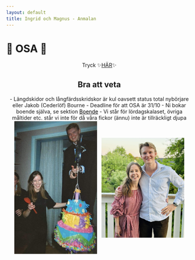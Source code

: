 ```yaml
---
layout: default
title: Ingrid och Magnus - Anmalan
---
```


<h1> 🎊 OSA 🎊 </h1>

<div style="text-align:center; padding:1px"> Tryck ✨<a target="_blank" href="https://docs.google.com/forms/d/e/1FAIpQLScMqCB3ZLbIoSALHixe6yPg6gWMIBRdzEmGZ4ZQRpRTduqffg/viewform?usp=sf_link">HÄR</a>✨
</div>

<h2 style="text-align: center;"> Bra att veta </h2>

<div style="text-align:center; padding:1px">
- Längdskidor och långfärdsskridskor är kul oavsett status total nybörjare eller Jakob (Cederlöf) Bourne
- Deadline för att OSA är 31/10
- Ni bokar boende själva, se sektion <a style="color:black" href="/boende">Boende</a>
- Vi står för lördagskalaset, övriga måltider etc. står vi inte för då våra fickor (ännu) inte är tillräckligt djupa
</div>

<div style="text-align: center;">
  <img src="./images/ingridmagnus1.jpg" alt="Ingrid och Magnus Photo"
       style="width:16em; margin-right: 9px; vertical-align: middle;">
  <img src="./images/ingridmagnus2.jpg" alt="Ingrid och Magnus Photo"
       style="width:16em; vertical-align: middle;">
</div>
